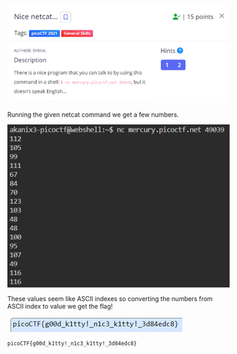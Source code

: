![desc](files/desc.png)

Running the given netcat command we get a few numbers. 

![cmd](files/numbers.png)

These values seem like ASCII indexes so converting the numbers from ASCII index to value we get the flag!

![flag](files/asciiflag.png)

```
picoCTF{g00d_k1tty!_n1c3_k1tty!_3d84edc8}
```
